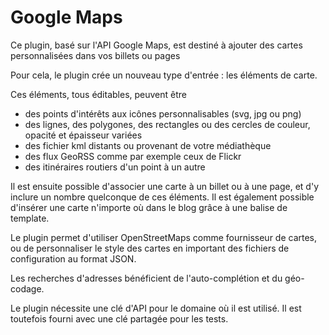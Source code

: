 # Google Maps

Ce plugin, basé sur l'API Google Maps, est destiné à ajouter des cartes personnalisées dans vos billets ou pages

Pour cela, le plugin crée un nouveau type d'entrée : les éléments de carte.

Ces éléments, tous éditables, peuvent être

- des points d'intérêts aux icônes personnalisables (svg, jpg ou png)
- des lignes, des polygones, des rectangles ou des cercles de couleur, opacité et épaisseur variées
- des fichier kml distants ou provenant de votre médiathèque
- des flux GeoRSS comme par exemple ceux de Flickr
- des itinéraires routiers d'un point à un autre

Il est ensuite possible d'associer une carte à un billet ou à une page, et d'y inclure un nombre quelconque de ces éléments. Il est également possible d'insérer une carte n'importe où dans le blog grâce à une balise de template.

Le plugin permet d'utiliser OpenStreetMaps comme fournisseur de cartes, ou de personnaliser le style des cartes en important des fichiers de configuration au format JSON.

Les recherches d'adresses bénéficient de l'auto-complétion et du géo-codage.

Le plugin nécessite une clé d'API pour le domaine où il est utilisé. Il est toutefois fourni avec une clé partagée pour les tests.